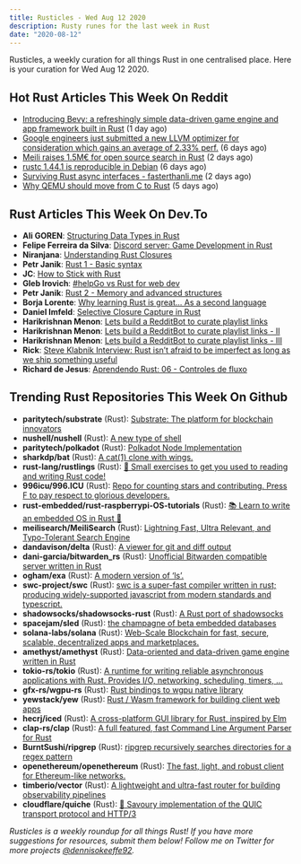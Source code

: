 ```yaml
---
title: Rusticles - Wed Aug 12 2020
description: Rusty runes for the last week in Rust
date: "2020-08-12"
---
```


Rusticles, a weekly curation for all things Rust in one centralised place. Here is your curation for Wed Aug 12 2020.

## Hot Rust Articles This Week On Reddit

- [Introducing Bevy: a refreshingly simple data-driven game engine and app framework built in Rust](https://www.reddit.com/r/rust/comments/i7bcwu/introducing_bevy_a_refreshingly_simple_datadriven/) (1 day ago)
- [Google engineers just submitted a new LLVM optimizer for consideration which gains an average of 2.33% perf.](https://www.reddit.com/r/rust/comments/i44ahg/google_engineers_just_submitted_a_new_llvm/) (6 days ago)
- [Meili raises 1.5M€ for open source search in Rust](https://www.reddit.com/r/rust/comments/i71w2z/meili_raises_15m_for_open_source_search_in_rust/) (2 days ago)
- [rustc 1.44.1 is reproducible in Debian](https://www.reddit.com/r/rust/comments/i4ij47/rustc_1441_is_reproducible_in_debian/) (6 days ago)
- [Surviving Rust async interfaces - fasterthanli.me](https://www.reddit.com/r/rust/comments/i6p35d/surviving_rust_async_interfaces_fasterthanlime/) (2 days ago)
- [Why QEMU should move from C to Rust](https://www.reddit.com/r/rust/comments/i4rpyc/why_qemu_should_move_from_c_to_rust/) (5 days ago)

## Rust Articles This Week On Dev.To

- **Ali GOREN**: [Structuring Data Types in Rust](https://dev.to/aligoren/structuring-data-types-in-rust-5231)
- **Felipe Ferreira da Silva**: [Discord server: Game Development in Rust](https://dev.to/dasifefe/discord-server-game-development-in-rust-49c6)
- **Niranjana**: [Understanding Rust Closures](https://dev.to/niran_jana/understanding-rust-closures-42dh)
- **Petr Janik**: [Rust 1 - Basic syntax](https://dev.to/petr7555/rust-1-basic-syntax-4cng)
- **JC**: [How to Stick with Rust](https://dev.to/pieohpah/how-to-stick-with-rust-1gpf)
- **Gleb Irovich**: [#helpGo vs Rust for web dev](https://dev.to/glebirovich/go-vs-rust-for-web-dev-1gj8)
- **Petr Janik**: [Rust 2 - Memory and advanced structures](https://dev.to/petr7555/rust-2-memory-and-advanced-structures-4bfi)
- **Borja Lorente**: [Why learning Rust is great... As a second language](https://dev.to/blorente/why-learning-rust-is-great-as-a-second-language-5583)
- **Daniel Imfeld**: [Selective Closure Capture in Rust](https://dev.to/dimfeld/selective-closure-capture-in-rust-3cij)
- **Harikrishnan Menon**: [Lets build a RedditBot to curate playlist links](https://dev.to/delta_maniac/lets-build-a-redditbot-to-curate-playlist-links-1k4o)
- **Harikrishnan Menon**: [Lets build a RedditBot to curate playlist links - II](https://dev.to/delta_maniac/lets-build-a-redditbot-to-curate-playlist-links-ii-48kf)
- **Harikrishnan Menon**: [Lets build a RedditBot to curate playlist links - III](https://dev.to/delta_maniac/chatting-up-with-youtube-5bk6)
- **Rick**: [Steve Klabnik Interview: Rust isn’t afraid to be imperfect as long as we ship something useful](https://dev.to/ricknln/steve-klabnik-interview-rust-isn-t-afraid-to-be-imperfect-as-long-as-we-ship-something-useful-2l8o)
- **Richard de Jesus**: [Aprendendo Rust: 06 - Controles de fluxo](https://dev.to/pehdepano/aprendendo-rust-06-controles-de-fluxo-4mff)

## Trending Rust Repositories This Week On Github

- **paritytech/substrate** (Rust): [Substrate: The platform for blockchain innovators](https://github.com/paritytech/substrate)
- **nushell/nushell** (Rust): [A new type of shell](https://github.com/nushell/nushell)
- **paritytech/polkadot** (Rust): [Polkadot Node Implementation](https://github.com/paritytech/polkadot)
- **sharkdp/bat** (Rust): [A cat(1) clone with wings.](https://github.com/sharkdp/bat)
- **rust-lang/rustlings** (Rust): [🦀 Small exercises to get you used to reading and writing Rust code!](https://github.com/rust-lang/rustlings)
- **996icu/996.ICU** (Rust): [Repo for counting stars and contributing. Press F to pay respect to glorious developers.](https://github.com/996icu/996.ICU)
- **rust-embedded/rust-raspberrypi-OS-tutorials** (Rust): [📚 Learn to write an embedded OS in Rust 🦀](https://github.com/rust-embedded/rust-raspberrypi-OS-tutorials)
- **meilisearch/MeiliSearch** (Rust): [Lightning Fast, Ultra Relevant, and Typo-Tolerant Search Engine](https://github.com/meilisearch/MeiliSearch)
- **dandavison/delta** (Rust): [A viewer for git and diff output](https://github.com/dandavison/delta)
- **dani-garcia/bitwarden_rs** (Rust): [Unofficial Bitwarden compatible server written in Rust](https://github.com/dani-garcia/bitwarden_rs)
- **ogham/exa** (Rust): [A modern version of ‘ls’.](https://github.com/ogham/exa)
- **swc-project/swc** (Rust): [swc is a super-fast compiler written in rust; producing widely-supported javascript from modern standards and typescript.](https://github.com/swc-project/swc)
- **shadowsocks/shadowsocks-rust** (Rust): [A Rust port of shadowsocks](https://github.com/shadowsocks/shadowsocks-rust)
- **spacejam/sled** (Rust): [the champagne of beta embedded databases](https://github.com/spacejam/sled)
- **solana-labs/solana** (Rust): [Web-Scale Blockchain for fast, secure, scalable, decentralized apps and marketplaces.](https://github.com/solana-labs/solana)
- **amethyst/amethyst** (Rust): [Data-oriented and data-driven game engine written in Rust](https://github.com/amethyst/amethyst)
- **tokio-rs/tokio** (Rust): [A runtime for writing reliable asynchronous applications with Rust. Provides I/O, networking, scheduling, timers, ...](https://github.com/tokio-rs/tokio)
- **gfx-rs/wgpu-rs** (Rust): [Rust bindings to wgpu native library](https://github.com/gfx-rs/wgpu-rs)
- **yewstack/yew** (Rust): [Rust / Wasm framework for building client web apps](https://github.com/yewstack/yew)
- **hecrj/iced** (Rust): [A cross-platform GUI library for Rust, inspired by Elm](https://github.com/hecrj/iced)
- **clap-rs/clap** (Rust): [A full featured, fast Command Line Argument Parser for Rust](https://github.com/clap-rs/clap)
- **BurntSushi/ripgrep** (Rust): [ripgrep recursively searches directories for a regex pattern](https://github.com/BurntSushi/ripgrep)
- **openethereum/openethereum** (Rust): [The fast, light, and robust client for Ethereum-like networks.](https://github.com/openethereum/openethereum)
- **timberio/vector** (Rust): [A lightweight and ultra-fast router for building observability pipelines](https://github.com/timberio/vector)
- **cloudflare/quiche** (Rust): [🥧 Savoury implementation of the QUIC transport protocol and HTTP/3](https://github.com/cloudflare/quiche)

_Rusticles is a weekly roundup for all things Rust! If you have more suggestions for resources, submit them below! Follow me on Twitter for more projects [@dennisokeeffe92](https://twitter.com/dennisokeeffe92)._